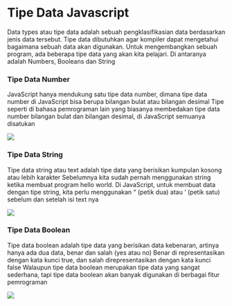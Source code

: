 # Tipe Data Javascript

Data types atau tipe data adalah sebuah pengklasifikasian data berdasarkan jenis data tersebut. Tipe data dibutuhkan agar kompiler dapat mengetahui bagaimana sebuah data akan digunakan. Untuk mengembangkan sebuah program, ada beberapa tipe data yang akan kita pelajari. Di antaranya adalah Numbers, Booleans dan String

### **Tipe Data Number**

JavaScript hanya mendukung satu tipe data number, dimana tipe data number di JavaScript bisa berupa bilangan bulat atau bilangan desimal Tipe seperti di bahasa pemrograman lain yang biasanya membedakan tipe data number bilangan bulat dan bilangan desimal, di JavaScript semuanya disatukan

![](https://lh6.googleusercontent.com/wobOKcLdsNqxe5xZuzLXTgsDRiqXYNbXT4VA76ymKZZsIyCsw3WGzv19-NhfN7D8kmQuwQUQ2COu7lGrC7OHHeLRL1sBzF0KfmPSt4lKDt3NlXDnjH8NR5LWHyDs9MSkuJXbVr6ve6odp6E4Y3SZKg)

### **Tipe Data String**

Tipe data string atau text adalah tipe data yang berisikan kumpulan kosong atau lebih karakter Sebelumnya kita sudah pernah menggunakan string ketika membuat program hello world. Di JavaScript, untuk membuat data dengan tipe string, kita perlu menggunakan “ (petik dua) atau ‘ (petik satu) sebelum dan setelah isi text nya

![](https://lh5.googleusercontent.com/jP8TM-TcPdG5vsFuv49lSbrg0bDTixRzixn2t6dJTFwAOPzbk6O3l\_ogKWjJKZwCaDE0quxahbgbMlAWRhv18jcR0lzABZliGUr2ps4KzV9zqxrKD6nOUIqS3l4miANRUjWA-qzjqtcefzH6\_p4C0A)

### **Tipe Data Boolean**

Tipe data boolean adalah tipe data yang berisikan data kebenaran, artinya hanya ada dua data, benar dan salah (yes atau no) Benar di representasikan dengan kata kunci true, dan salah direpresentasikan dengan kata kunci false Walaupun tipe data boolean merupakan tipe data yang sangat sederhana, tapi tipe data boolean akan banyak digunakan di berbagai fitur pemrograman

![](https://lh6.googleusercontent.com/DGX\_HqnT4ZtdY9VWrz0sUiqizLRo\_6HNAbA9Kq\_tPSlTzqiuFSXR37Wcd0AI7TRTC4Gqbwg5Ciwg8WVxpRmVRaLxjI488NxFG5k8jjDN2xU7uvaIctTb6c3oC5VzeYBva4HVMR8Ng5LboGHbJEpyNA)

